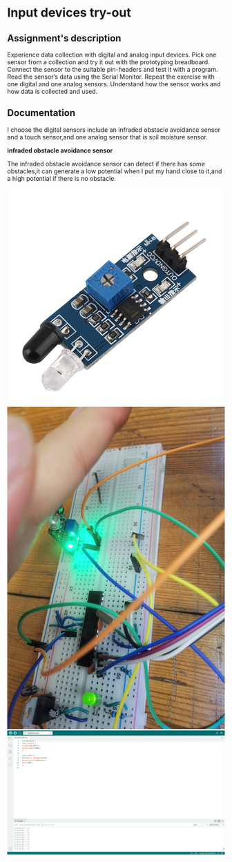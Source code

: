 # Input devices try-out

## Assignment's description
Experience data collection with digital and analog input devices. Pick one sensor from a collection and try it out with the prototyping breadboard. Connect the sensor to the suitable pin-headers and test it with a program. Read the sensor’s data using the Serial Monitor. Repeat the exercise with one digital and one analog sensors. Understand how the sensor works and how data is collected and used.

## Documentation
I choose the digital sensors include an infraded obstacle avoidance sensor and a touch sensor,and one analog sensor that is soil moisture sensor.

**infraded obstacle avoidance sensor**

The infraded obstacle avoidance sensor can detect if there has some obstacles,it can generate a low potential when I put my hand close to it,and a high potential if there is no obstacle.

![picture description](./images/Infrared-obstacle-avoidance.jpg)
![picture description](./images/Infrared-obstacle-avoidance-high.jpg)
![picture description](./images/digitalRead-low.png)

